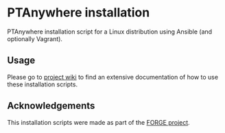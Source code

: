 # PTAnywhere installation

PTAnywhere installation script for a Linux distribution using Ansible (and optionally Vagrant).

## Usage

Please go to [project wiki](https://github.com/PTAnywhere/ptAnywhere-installation/wiki/) to find an extensive documentation of how to use these installation scripts.


## Acknowledgements

This installation scripts were made as part of the [FORGE project](http://ict-forge.eu/).
